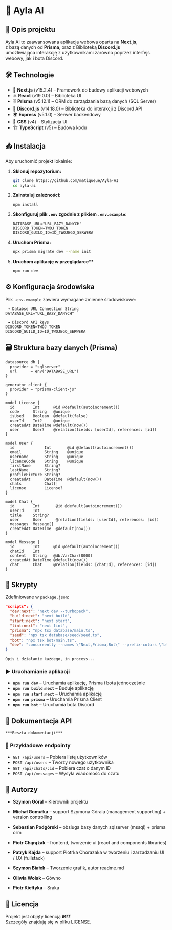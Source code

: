 # 🌟 Ayla AI

## 📌 Opis projektu

Ayla AI to zaawansowana aplikacja webowa oparta na **Next.js**, <br>
z bazą danych od **Prisma**, oraz z Biblioteką **Discord.js** <br>
umożliwiająca interakcję z użytkownikami zarówno poprzez interfejs webowy, jak i bota Discord.

## 🛠 Technologie

- 🚀 **Next.js** (v15.2.4) – Framework do budowy aplikacji webowych
- ⚛ **React** (v19.0.0) – Biblioteka UI
- 🗄 **Prisma** (v5.12.1) – ORM do zarządzania bazą danych (SQL Server)
- 🤖 **Discord.js** (v14.18.0) – Biblioteka do interakcji z Discord API
- 🌍 **Express** (v5.1.0) – Serwer backendowy
- 🎨 **CSS** (v4) – Stylizacja UI
- 🏗 **TypeScript** (v5) – Budowa kodu

## 📥 Instalacja

Aby uruchomić projekt lokalnie:

1. **Sklonuj repozytorium:**
   ```bash
   git clone https://github.com/matiqueue/Ayla-AI
   cd ayla-ai
   ```
2. **Zainstaluj zależności:**
   ```bash
   npm install
   ```
3. **Skonfiguruj plik `.env` zgodnie z plikiem `.env.example`:**
   ```env
   DATABASE_URL="URL_BAZY_DANYCH"
   DISCORD_TOKEN=TWÓJ_TOKEN
   DISCORD_GUILD_ID=ID_TWOJEGO_SERWERA
   ```
4. **Uruchom Prisma:**
   ```bash
   npx prisma migrate dev --name init
   ```
5. **Uruchom aplikację w przeglądarce\*\***
   ```bash
   npm run dev
   ```

## ⚙️ Konfiguracja środowiska

Plik `.env.example` zawiera wymagane zmienne środowiskowe:

```env
 → Databse URL Connection String
DATABASE_URL="URL_BAZY_DANYCH"

 → Discord API keys
DISCORD_TOKEN=TWÓJ_TOKEN
DISCORD_GUILD_ID=ID_TWOJEGO_SERWERA
```

## 🗃 Struktura bazy danych (Prisma)

```prisma
datasource db {
  provider = "sqlserver"
  url      = env("DATABASE_URL")
}

generator client {
  provider = "prisma-client-js"
}

model License {
  id        Int      @id @default(autoincrement())
  code      String   @unique
  isUsed    Boolean  @default(false)
  userId    Int?     @unique
  createdAt DateTime @default(now())
  user      User?    @relation(fields: [userId], references: [id])
}

model User {
  id             Int       @id @default(autoincrement())
  email          String    @unique
  username       String    @unique
  licenceCode    String    @unique
  firstName      String?
  lastName       String?
  profilePicture String?
  createdAt      DateTime  @default(now())
  chats          Chat[]
  license        License?
}

model Chat {
  id        Int       @id @default(autoincrement())
  userId    Int
  title     String?
  user      User      @relation(fields: [userId], references: [id])
  messages  Message[]
  createdAt DateTime  @default(now())
}

model Message {
  id        Int      @id @default(autoincrement())
  chatId    Int
  content   String   @db.VarChar(8000)
  createdAt DateTime @default(now())
  chat      Chat     @relation(fields: [chatId], references: [id])
}
```

## 📜 Skrypty

Zdefiniowane w `package.json`:

```json
"scripts": {
  "dev:next": "next dev --turbopack",
  "build:next": "next build",
  "start:next": "next start",
  "lint:next": "next lint",
  "prisma": "npx tsx database/main.ts",
  "seed": "npx tsx database/seed/seed.ts",
  "bot": "npx tsx bot/main.ts",
  "dev": "concurrently --names \"Next,Prisma,Bot\" --prefix-colors \"blue,green,yellow\" \"npm run dev:next\" \"npm run prisma\" \"npm run bot\""
}
```

```
Opis i działanie każdego, in process...
```

### ▶️ Uruchamianie aplikacji

- **`npm run dev`** – Uruchamia aplikację, Prisma i bota jednocześnie
- **`npm run build:next`** – Buduje aplikację
- **`npm run start:next`** – Uruchamia aplikację
- **`npm run prisma`** – Uruchamia Prisma Client
- **`npm run bot`** – Uruchamia bota Discord

## 📖 Dokumentacja API

`***Reszta dokumentacji***`

### 📌 Przykładowe endpointy

- `GET /api/users` – Pobiera listę użytkowników
- `POST /api/users` – Tworzy nowego użytkownika
- `GET /api/chats/:id` – Pobiera czat o danym ID
- `POST /api/messages` – Wysyła wiadomość do czatu

## 👥 Autorzy

- **Szymon Góral** – Kierownik projektu
- **Michał Gomułka** – support Szymona Górala (management supporting) + version controlling
- **Sebastian Podgórski** – obsluga bazy danych sqlserver (mssql) + prisma orm
- **Piotr Chąrążak** – frontend, tworzenie ui (react and components libraries)
- **Patryk Kajda** – support Piotrka Chorazaka w tworzeniu i zarzadzaniu UI / UX (fullstack)

- **Szymon Białek** – Tworzenie grafik, autor readme.md
- **Oliwia Wolak** – Gówno
- **Piotr Kiełtyka** – Sraka

## 📜 Licencja

Projekt jest objęty licencją **_MIT_**<br>
Szczegóły znajdują się w pliku [LICENSE](./LICENSE).
